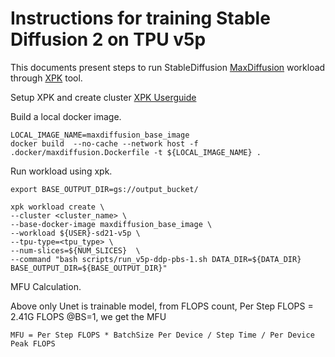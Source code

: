 # Instructions for training Stable Diffusion 2 on TPU v5p

This documents present steps to run StableDiffusion [MaxDiffusion](https://github.com/google/maxdiffusion/tree/main/src/maxdiffusion) workload through [XPK](https://github.com/google/xpk/blob/main/README.md) tool.

Setup XPK and create cluster [XPK Userguide](Training/TPU-v5p/XPK_README.md)

Build a local docker image.

```
LOCAL_IMAGE_NAME=maxdiffusion_base_image
docker build  --no-cache --network host -f .docker/maxdiffusion.Dockerfile -t ${LOCAL_IMAGE_NAME} .
```

Run workload using xpk.

```
export BASE_OUTPUT_DIR=gs://output_bucket/

xpk workload create \
--cluster <cluster_name> \
--base-docker-image maxdiffusion_base_image \
--workload ${USER}-sd21-v5p \
--tpu-type=<tpu_type> \
--num-slices=${NUM_SLICES}  \
--command "bash scripts/run_v5p-ddp-pbs-1.sh DATA_DIR=${DATA_DIR} BASE_OUTPUT_DIR=${BASE_OUTPUT_DIR}"
```

MFU Calculation.

Above only Unet is trainable model, from FLOPS count, Per Step FLOPS = 2.41G FLOPS @BS=1, we get the MFU
```
MFU = Per Step FLOPS * BatchSize Per Device / Step Time / Per Device Peak FLOPS
```